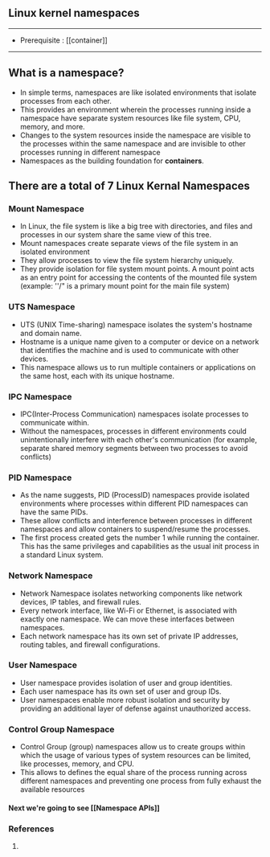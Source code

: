 ## Linux kernel namespaces
---
-  Prerequisite : [[container]]
---
## What is a namespace?
- In simple terms, namespaces are like isolated environments that isolate processes from each other.
- This provides an environment wherein the processes running inside a namespace have separate system resources like file system, CPU, memory, and more.
- Changes to the system resources inside the namespace are visible to the processes within the same namespace and are invisible to other processes running in different namespace
- Namespaces as the building foundation for **containers**.
## There are a total of 7 Linux Kernal Namespaces
 ### Mount Namespace 
 - In Linux, the file system is like a big tree with directories, and files and processes in our system share the same view of this tree.
 - Mount namespaces create separate views of the file system in an isolated environment
 - They allow processes to view the file system hierarchy uniquely.
 - They provide isolation for file system mount points. A mount point acts as an entry point for accessing the contents of the mounted file system (example: ''/" is a primary mount point for the main file system)
 ### UTS Namespace
 - UTS (UNIX Time-sharing) namespace isolates the system's hostname and domain name.
 - Hostname is a unique name given to a computer or device on a network that identifies the machine and is used to communicate with other devices.
 - This namespace allows us to run multiple containers or applications on the same host, each with its unique hostname.
 ### IPC Namespace
 - IPC(Inter-Process Communication) namespaces isolate processes to communicate within.
 - Without the namespaces, processes in different environments could unintentionally interfere with each other's communication (for example, separate shared memory segments between two processes to avoid conflicts)
 ### PID Namespace
 -  As the name suggests, PID (ProcessID) namespaces provide isolated environments where processes within different PID namespaces can have the same PIDs.
 - These allow conflicts and interference between processes in different namespaces and allow containers to suspend/resume the processes.
 - The first process created gets the number 1 while running the container. This has the same privileges and capabilities as the usual init process in a standard Linux system.
 ### Network Namespace
 - Network Namespace isolates networking components like network devices, IP tables, and firewall rules.
 - Every network interface, like Wi-Fi or Ethernet, is associated with exactly one namespace. We can move these interfaces between namespaces.
 - Each network namespace has its own set of private IP addresses, routing tables, and firewall configurations.
 ### User Namespace
 - User namespace provides isolation of user and group identities.
 - Each user namespace has its own set of user and group IDs.
 - User namespaces enable more robust isolation and security by providing an additional layer of defense against unauthorized access.
 ### Control Group Namespace
- Control Group (group) namespaces allow us to create groups within which the usage of various types of system resources can be limited, like processes, memory, and CPU.
- This allows to defines the equal share of the process running across different namespaces and preventing one process from fully exhaust the available resources
 
#### Next we're going to see [[Namespace APIs]]
### References
1.